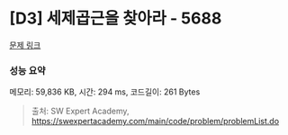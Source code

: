 # [D3] 세제곱근을 찾아라 - 5688 

[문제 링크](https://swexpertacademy.com/main/code/problem/problemDetail.do?contestProbId=AWXVyCaKugQDFAUo) 

### 성능 요약

메모리: 59,836 KB, 시간: 294 ms, 코드길이: 261 Bytes



> 출처: SW Expert Academy, https://swexpertacademy.com/main/code/problem/problemList.do
